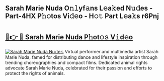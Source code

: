 ## Sarah Marie Nuda O𝚗𝚕yf𝚊ns L𝚎a𝚔ed N𝚞𝚍es - Part-4HX P𝚑𝚘tos Vi𝚍𝚎o - H𝚘𝚝 Part L𝚎a𝚔s r6Pnj

# <h2><a href="http://kf5k9qo.oniu.top/?m=Sarah+Marie+Nuda">🔗👉 🔴 Sarah Marie Nuda P𝚑ot𝚘𝚜 V𝚒d𝚎o</a></h2>

[![Sarah Marie Nuda Nu𝚍e𝚜](https://i.imgur.com/0qMVB7G.gif)](http://kf5k9qo.oniu.top/?m=Sarah+Marie+Nuda)
Virtual performer and multimedia artist Sarah Marie Nuda, famed for distributing dance and lifestyle inspiration through trending choreographies and compact films. Dedicated animal rights advocate Sarah Marie Nuda, celebrated for their passion and efforts to protect the rights of animals.  
